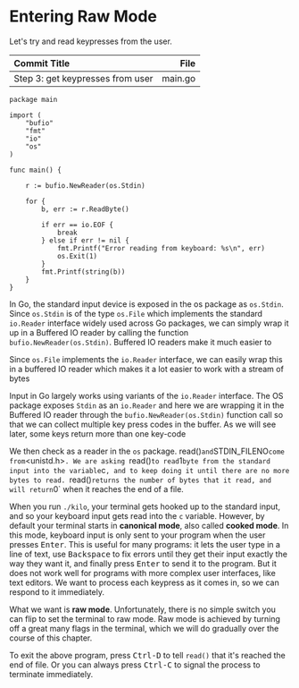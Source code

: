 # Entering Raw Mode

Let's try and read keypresses from the user. 

| **Commit Title** | **File** |
|:-----------------|---------:|
| Step 3: get keypresses from user| main.go|

```
package main

import (
	"bufio"
	"fmt"
	"io"
	"os"
)

func main() {

	r := bufio.NewReader(os.Stdin)

	for {
		b, err := r.ReadByte()

		if err == io.EOF {
			break
		} else if err != nil {
			fmt.Printf("Error reading from keyboard: %s\n", err)
			os.Exit(1)
		}
		fmt.Printf(string(b))
	}
}
```
In Go, the standard input device is exposed in the os package as 
`os.Stdin`. Since `os.Stdin` is of the type `os.File` which implements
the standard `io.Reader` interface widely used across Go packages,
we can simply wrap it up in a Buffered IO reader by calling the function
`bufio.NewReader(os.Stdin)`. Buffered IO readers make it much easier
to 

Since `os.File` implements the `io.Reader` interface, we can easily
wrap this in a buffered IO reader  which makes it a lot easier to 
work with a stream of bytes 

Input in Go largely works using variants of the `io.Reader` interface.
The OS package exposes `Stdin` as an `io.Reader` and here we are wrapping
it in the Buffered IO reader through the `bufio.NewReader(os.Stdin)` function
call so that we can collect multiple key press codes in the buffer. As we 
will see later, some keys return more than one key-code

We then check 
as a reader in the `os` package. read()` and `STDIN_FILENO` come from `<unistd.h>`. We are asking `read()` to
read `1` byte from the standard input into the variable `c`, and to keep doing
it until there are no more bytes to read. `read()` returns the number of bytes
that it read, and will return `0` when it reaches the end of a file.

When you run `./kilo`, your terminal gets hooked up to the standard input, and
so your keyboard input gets read into the `c` variable. However, by default
your terminal starts in **canonical mode**, also called **cooked mode**. In
this mode, keyboard input is only sent to your program when the user presses
<kbd>Enter</kbd>. This is useful for many programs: it lets the user type in a
line of text, use <kbd>Backspace</kbd> to fix errors until they get their input
exactly the way they want it, and finally press <kbd>Enter</kbd> to send it to
the program. But it does not work well for programs with more complex user
interfaces, like text editors. We want to process each keypress as it comes in,
so we can respond to it immediately.

What we want is **raw mode**. Unfortunately, there is no simple switch you can
flip to set the terminal to raw mode. Raw mode is achieved by turning off a
great many flags in the terminal, which we will do gradually over the course of
this chapter.

To exit the above program, press <kbd>Ctrl-D</kbd> to tell `read()` that it's
reached the end of file. Or you can always press <kbd>Ctrl-C</kbd> to signal
the process to terminate immediately.